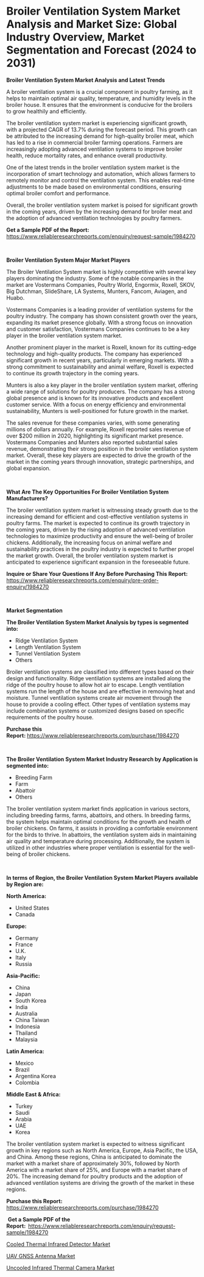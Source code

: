 <p><h1>Broiler Ventilation System Market Analysis and Market Size: Global Industry Overview, Market Segmentation and Forecast (2024 to 2031)</h1></p><p><strong>Broiler Ventilation System Market Analysis and Latest Trends</strong></p>
<p><p>A broiler ventilation system is a crucial component in poultry farming, as it helps to maintain optimal air quality, temperature, and humidity levels in the broiler house. It ensures that the environment is conducive for the broilers to grow healthily and efficiently.</p><p>The broiler ventilation system market is experiencing significant growth, with a projected CAGR of 13.7% during the forecast period. This growth can be attributed to the increasing demand for high-quality broiler meat, which has led to a rise in commercial broiler farming operations. Farmers are increasingly adopting advanced ventilation systems to improve broiler health, reduce mortality rates, and enhance overall productivity.</p><p>One of the latest trends in the broiler ventilation system market is the incorporation of smart technology and automation, which allows farmers to remotely monitor and control the ventilation system. This enables real-time adjustments to be made based on environmental conditions, ensuring optimal broiler comfort and performance.</p><p>Overall, the broiler ventilation system market is poised for significant growth in the coming years, driven by the increasing demand for broiler meat and the adoption of advanced ventilation technologies by poultry farmers.</p></p>
<p><strong>Get a Sample PDF of the Report:&nbsp;</strong> <a href="https://www.reliableresearchreports.com/enquiry/request-sample/1984270">https://www.reliableresearchreports.com/enquiry/request-sample/1984270</a></p>
<p>&nbsp;</p>
<p><strong>Broiler Ventilation System Major Market Players</strong></p>
<p><p>The Broiler Ventilation System market is highly competitive with several key players dominating the industry. Some of the notable companies in the market are Vostermans Companies, Poultry World, Engormix, Roxell, SKOV, Big Dutchman, SlideShare, LA Systems, Munters, Fancom, Aviagen, and Huabo.</p><p>Vostermans Companies is a leading provider of ventilation systems for the poultry industry. The company has shown consistent growth over the years, expanding its market presence globally. With a strong focus on innovation and customer satisfaction, Vostermans Companies continues to be a key player in the broiler ventilation system market.</p><p>Another prominent player in the market is Roxell, known for its cutting-edge technology and high-quality products. The company has experienced significant growth in recent years, particularly in emerging markets. With a strong commitment to sustainability and animal welfare, Roxell is expected to continue its growth trajectory in the coming years.</p><p>Munters is also a key player in the broiler ventilation system market, offering a wide range of solutions for poultry producers. The company has a strong global presence and is known for its innovative products and excellent customer service. With a focus on energy efficiency and environmental sustainability, Munters is well-positioned for future growth in the market.</p><p>The sales revenue for these companies varies, with some generating millions of dollars annually. For example, Roxell reported sales revenue of over $200 million in 2020, highlighting its significant market presence. Vostermans Companies and Munters also reported substantial sales revenue, demonstrating their strong position in the broiler ventilation system market. Overall, these key players are expected to drive the growth of the market in the coming years through innovation, strategic partnerships, and global expansion.</p></p>
<p>&nbsp;</p>
<p><strong>What Are The Key Opportunities For Broiler Ventilation System Manufacturers?</strong></p>
<p><p>The broiler ventilation system market is witnessing steady growth due to the increasing demand for efficient and cost-effective ventilation systems in poultry farms. The market is expected to continue its growth trajectory in the coming years, driven by the rising adoption of advanced ventilation technologies to maximize productivity and ensure the well-being of broiler chickens. Additionally, the increasing focus on animal welfare and sustainability practices in the poultry industry is expected to further propel the market growth. Overall, the broiler ventilation system market is anticipated to experience significant expansion in the foreseeable future.</p></p>
<p><strong>Inquire or Share Your Questions If Any Before Purchasing This Report:</strong> <a href="https://www.reliableresearchreports.com/enquiry/pre-order-enquiry/1984270">https://www.reliableresearchreports.com/enquiry/pre-order-enquiry/1984270</a></p>
<p>&nbsp;</p>
<p><strong>Market Segmentation</strong></p>
<p><strong>The Broiler Ventilation System Market Analysis by types is segmented into:</strong></p>
<p><ul><li>Ridge Ventilation System</li><li>Length Ventilation System</li><li>Tunnel Ventilation System</li><li>Others</li></ul></p>
<p><p>Broiler ventilation systems are classified into different types based on their design and functionality. Ridge ventilation systems are installed along the ridge of the poultry house to allow hot air to escape. Length ventilation systems run the length of the house and are effective in removing heat and moisture. Tunnel ventilation systems create air movement through the house to provide a cooling effect. Other types of ventilation systems may include combination systems or customized designs based on specific requirements of the poultry house.</p></p>
<p><strong>Purchase this Report:&nbsp;</strong><a href="https://www.reliableresearchreports.com/purchase/1984270">https://www.reliableresearchreports.com/purchase/1984270</a></p>
<p>&nbsp;</p>
<p><strong>The Broiler Ventilation System Market Industry Research by Application is segmented into:</strong></p>
<p><ul><li>Breeding Farm</li><li>Farm</li><li>Abattoir</li><li>Others</li></ul></p>
<p><p>The broiler ventilation system market finds application in various sectors, including breeding farms, farms, abattoirs, and others. In breeding farms, the system helps maintain optimal conditions for the growth and health of broiler chickens. On farms, it assists in providing a comfortable environment for the birds to thrive. In abattoirs, the ventilation system aids in maintaining air quality and temperature during processing. Additionally, the system is utilized in other industries where proper ventilation is essential for the well-being of broiler chickens.</p></p>
<p>&nbsp;</p>
<p><strong>In terms of Region, the Broiler Ventilation System Market Players available by Region are:</strong></p>
<p>
    <p> <strong> North America: </strong>
        <ul>
            <li>United States</li>
            <li>Canada</li>
        </ul>
        </p> 
    <p> <strong> Europe: </strong>
        <ul>
            <li>Germany</li>
            <li>France</li>
            <li>U.K.</li>
            <li>Italy</li>
            <li>Russia</li>
        </ul>
        </p> 
    <p> <strong> Asia-Pacific: </strong>
        <ul>
            <li>China</li>
            <li>Japan</li>
            <li>South Korea</li>
            <li>India</li>
            <li>Australia</li>
            <li>China Taiwan</li>
            <li>Indonesia</li>
            <li>Thailand</li>
            <li>Malaysia</li>
        </ul>
        </p> 
    <p> <strong> Latin America: </strong>
        <ul>
            <li>Mexico</li>
            <li>Brazil</li>
            <li>Argentina Korea</li>
            <li>Colombia</li>
        </ul>
        </p> 
    <p> <strong> Middle East & Africa: </strong>
        <ul>
            <li>Turkey</li>
            <li>Saudi</li>
            <li>Arabia</li>
            <li>UAE</li>
            <li>Korea</li>
        </ul>
    </p>
    </p>
<p><p>The broiler ventilation system market is expected to witness significant growth in key regions such as North America, Europe, Asia Pacific, the USA, and China. Among these regions, China is anticipated to dominate the market with a market share of approximately 30%, followed by North America with a market share of 25%, and Europe with a market share of 20%. The increasing demand for poultry products and the adoption of advanced ventilation systems are driving the growth of the market in these regions.</p></p>
<p><strong>Purchase this Report: </strong><a href="https://www.reliableresearchreports.com/purchase/1984270">https://www.reliableresearchreports.com/purchase/1984270</a></p>
<p>&nbsp;<strong>Get a Sample PDF of the Report:&nbsp;&nbsp;</strong><a href="https://www.reliableresearchreports.com/enquiry/request-sample/1984270">https://www.reliableresearchreports.com/enquiry/request-sample/1984270</a></p>
<p><strong></strong></p>
<p><p><a href="https://view.publitas.com/reportprime-1/cooled-thermal-infrared-detector-market-analysis-and-market-size-global-industry-overview-market-segmentation-and-forecast-2024-to-2031/">Cooled Thermal Infrared Detector Market</a></p><p><a href="https://view.publitas.com/reportprime-1/uav-gnss-antenna-market-offer-valuable-insights-into-market-size-market-share-market-trends-and-projections-spanning-from-2024-to-2031/">UAV GNSS Antenna Market</a></p><p><a href="https://view.publitas.com/reportprime-1/uncooled-infrared-thermal-camera-market-research-report-forecasted-for-period-from-2024-2031-by-market-type-market-application-and-region/">Uncooled Infrared Thermal Camera Market</a></p></p>
